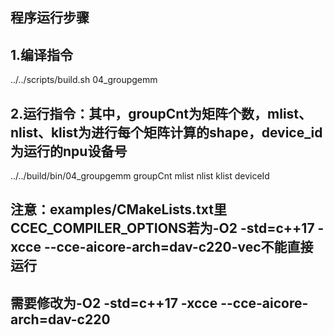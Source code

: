 ## 程序运行步骤

## 1.编译指令 
../../scripts/build.sh 04_groupgemm
## 2.运行指令：其中，groupCnt为矩阵个数，mlist、nlist、klist为进行每个矩阵计算的shape，device_id为运行的npu设备号
../../build/bin/04_groupgemm groupCnt mlist nlist klist deviceId

## 注意：examples/CMakeLists.txt里CCEC_COMPILER_OPTIONS若为-O2 -std=c++17 -xcce --cce-aicore-arch=dav-c220-vec不能直接运行
## 需要修改为-O2 -std=c++17 -xcce --cce-aicore-arch=dav-c220